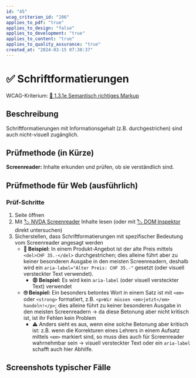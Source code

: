 ```yaml
---
id: "45"
wcag_criterion_id: "106"
applies_to_pdf: "true"
applies_to_design: "false"
applies_to_development: "true"
applies_to_content: "true"
applies_to_quality_assurance: "true"
created_at: "2024-03-15 07:30:37"
---
```


# ✅ Schriftformatierungen

WCAG-Kriterium: [📜 1.3.1e Semantisch richtiges Markup](..)

## Beschreibung

Schriftformatierungen mit Informationsgehalt (z.B. durchgestrichen) sind auch nicht-visuell zugänglich.

## Prüfmethode (in Kürze)

**Screenreader:** Inhalte erkunden und prüfen, ob sie verständlich sind.

## Prüfmethode für Web (ausführlich)

### Prüf-Schritte

1. Seite öffnen
1. Mit [🏷️ NVDA Screenreader](/de/tags/werkzeuge/screenreader/desktop-screenreader/nvda-screenreader) Inhalte lesen (oder mit [🏷️ DOM Inspektor](/de/tags/document-object-model-dom/dom-inspektor) direkt untersuchen)
1. Sicherstellen, dass Schriftformatierungen mit spezifischer Bedeutung vom Screenreader angesagt werden
    - **🙂 Beispiel:** In einem Produkt-Angebot ist der alte Preis mittels `<del>CHF 35.-</del>` durchgestrichen; dies alleine führt aber zu keiner besonderen Ausgabe in den meisten Screenreadern, deshalb wird ein `aria-label="Alter Preis: CHF 35.-"` gesetzt (oder visuell versteckter Text verwendet).
        - **😡 Beispiel:** Es wird kein `aria-label` (oder visuell versteckter Text) verwendet
    - **🙄 Beispiel:** Ein besonders betontes Wort in einem Satz ist mit `<em>` oder `<strong>` formatiert, z.B. `<p>Wir müssen <em>jetzt</em> handeln!</p>`; dies alleine führt zu keiner besonderen Ausgabe in den meisten Screenreadern → da diese Betonung aber nicht kritisch ist, ist ihr Fehlen kein Problem
        - ⚠️ Anders sieht es aus, wenn eine solche Betonung aber kritisch ist: z.B. wenn die Korrekturen eines Lehrers in einem Aufsatz mittels `<em>` markiert sind, so muss dies auch für Screenreader wahrnehmbar sein → visuell versteckter Text oder ein `aria-label` schafft auch hier Abhilfe.

## Screenshots typischer Fälle

